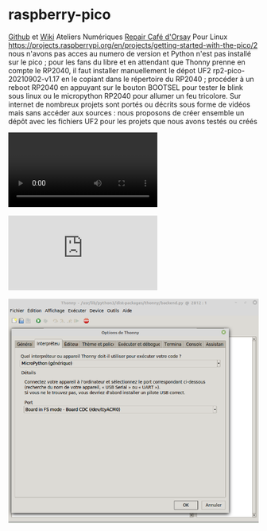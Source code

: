 # raspberry-pico

[Github](https://github.com/arnaudrco) et [Wiki](https://github.com/anumby-source/jouets/wiki) Ateliers Numériques [Repair Café d'Orsay](https://www.repaircafe-orsay.org/category/blog/ateliers-numeriques-blog/) Pour Linux https://projects.raspberrypi.org/en/projects/getting-started-with-the-pico/2  nous n'avons pas acces au numero de version et Python n'est pas installé sur le pico ; pour les fans du libre et en attendant que Thonny prenne en compte le RP2040, il faut installer manuellement le dépot UF2 rp2-pico-20210902-v1.17 en le copiant dans le répertoire du RP2040 ; procéder à un reboot RP2040 en appuyant sur le bouton BOOTSEL pour tester le blink sous linux ou le micropython RP2040 pour allumer un feu tricolore. Sur internet de nombreux projets sont portés ou décrits sous forme de vidéos mais sans accéder aux sources : nous proposons de créer ensemble un dépôt avec les fichiers UF2 pour les projets que nous avons testés ou créés

![feu-tricolore](https://github.com/anumby-source/raspberry-pico/blob/main/feu-tricolore/feu-tricolore.mp4)

![console de jeu](https://github.com/anumby-source/raspberry-pico/blob/main/invader/read-me-console-jeux.pdf
)


![image](https://github.com/anumby-source/raspberry-pico/blob/main/thonny.png)

